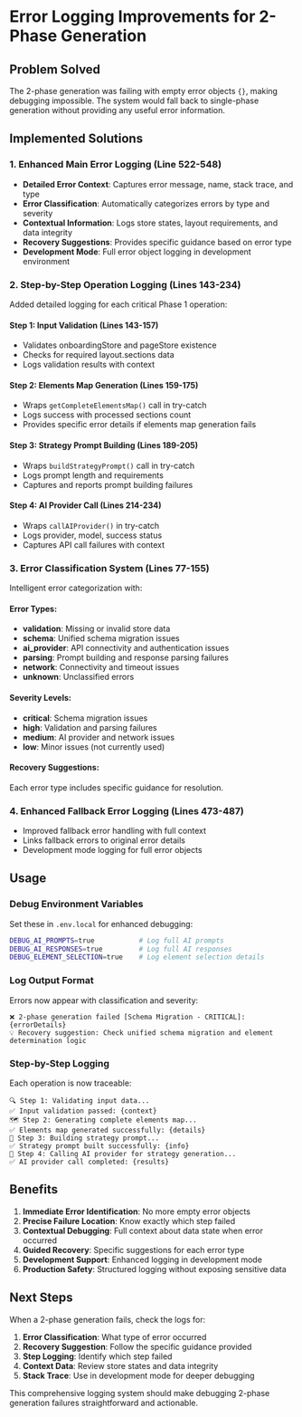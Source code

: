 # Error Logging Improvements for 2-Phase Generation

## Problem Solved
The 2-phase generation was failing with empty error objects `{}`, making debugging impossible. The system would fall back to single-phase generation without providing any useful error information.

## Implemented Solutions

### 1. Enhanced Main Error Logging (Line 522-548)
- **Detailed Error Context**: Captures error message, name, stack trace, and type
- **Error Classification**: Automatically categorizes errors by type and severity
- **Contextual Information**: Logs store states, layout requirements, and data integrity
- **Recovery Suggestions**: Provides specific guidance based on error type
- **Development Mode**: Full error object logging in development environment

### 2. Step-by-Step Operation Logging (Lines 143-234)
Added detailed logging for each critical Phase 1 operation:

#### Step 1: Input Validation (Lines 143-157)
- Validates onboardingStore and pageStore existence
- Checks for required layout.sections data
- Logs validation results with context

#### Step 2: Elements Map Generation (Lines 159-175)
- Wraps `getCompleteElementsMap()` call in try-catch
- Logs success with processed sections count
- Provides specific error details if elements map generation fails

#### Step 3: Strategy Prompt Building (Lines 189-205)
- Wraps `buildStrategyPrompt()` call in try-catch
- Logs prompt length and requirements
- Captures and reports prompt building failures

#### Step 4: AI Provider Call (Lines 214-234)
- Wraps `callAIProvider()` in try-catch
- Logs provider, model, success status
- Captures API call failures with context

### 3. Error Classification System (Lines 77-155)
Intelligent error categorization with:

#### Error Types:
- **validation**: Missing or invalid store data
- **schema**: Unified schema migration issues
- **ai_provider**: API connectivity and authentication issues
- **parsing**: Prompt building and response parsing failures
- **network**: Connectivity and timeout issues
- **unknown**: Unclassified errors

#### Severity Levels:
- **critical**: Schema migration issues
- **high**: Validation and parsing failures
- **medium**: AI provider and network issues
- **low**: Minor issues (not currently used)

#### Recovery Suggestions:
Each error type includes specific guidance for resolution.

### 4. Enhanced Fallback Error Logging (Lines 473-487)
- Improved fallback error handling with full context
- Links fallback errors to original error details
- Development mode logging for full error objects

## Usage

### Debug Environment Variables
Set these in `.env.local` for enhanced debugging:

```bash
DEBUG_AI_PROMPTS=true           # Log full AI prompts
DEBUG_AI_RESPONSES=true         # Log full AI responses
DEBUG_ELEMENT_SELECTION=true    # Log element selection details
```

### Log Output Format
Errors now appear with classification and severity:
```
❌ 2-phase generation failed [Schema Migration - CRITICAL]: {errorDetails}
💡 Recovery suggestion: Check unified schema migration and element determination logic
```

### Step-by-Step Logging
Each operation is now traceable:
```
🔍 Step 1: Validating input data...
✅ Input validation passed: {context}
🗺️ Step 2: Generating complete elements map...
✅ Elements map generated successfully: {details}
📝 Step 3: Building strategy prompt...
✅ Strategy prompt built successfully: {info}
🤖 Step 4: Calling AI provider for strategy generation...
✅ AI provider call completed: {results}
```

## Benefits

1. **Immediate Error Identification**: No more empty error objects
2. **Precise Failure Location**: Know exactly which step failed
3. **Contextual Debugging**: Full context about data state when error occurred
4. **Guided Recovery**: Specific suggestions for each error type
5. **Development Support**: Enhanced logging in development mode
6. **Production Safety**: Structured logging without exposing sensitive data

## Next Steps

When a 2-phase generation fails, check the logs for:
1. **Error Classification**: What type of error occurred
2. **Recovery Suggestion**: Follow the specific guidance provided
3. **Step Logging**: Identify which step failed
4. **Context Data**: Review store states and data integrity
5. **Stack Trace**: Use in development mode for deeper debugging

This comprehensive logging system should make debugging 2-phase generation failures straightforward and actionable.